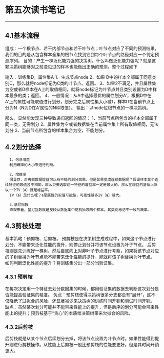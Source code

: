   # 第五次读书笔记 #
  ---
  
  
  ## 4.1基本流程 ##
组成：一个根节点、若干内部节点和若干叶节点；叶节点对应了不同的预测结果，我们的目的是从包含样本全集的根节点找到它到每个叶节点的路径对应一个判定预测序列。 
目的：产生一棵泛化能力强的决策树。什么叫做泛化能力强呢？就是这颗决策树能够对之前没见过的样本也能做出正确的预测。整个过程如下

输入：训练集D，属性集A
1、生成节点node
2、如果 D中的样本全部属于同意类别C，那么就将node标记为C类的叶节点。返回。
3、如果2不满足，并且属性集为空或者D样本在A上的取值相同，就将node标记为叶节点并且类别设置为D中样本最多的类；返回。
4、一般情况：从A中选择最优的属性划分A'，根据D中在A'上的属性可能取值进行划分，划分完之后属性集大小减1，样本D在当前节点上分为N（N为D在A'属性的N种取值）。
输出：以node位根节点的一棵决策树。


那么，显然能发现三种导致递归返回的情况： 
1、当前节点所包含的样本全部属于同一类，无需划分 
2、属性集为空或者数据集在当前属性集上所有取值相同，无法划分 
3、当前节点所包含的样本集合为空，不能划分。

## 4.2划分选择
      1、信息增益
      利用熵降的大小来进行判断。

      2、增益率
      很显然，对离散数据增益可以有不错的划分效果。但是如果变成连续数据呢？假设样本某个连续特征的取值各不相同，那么只要选取这一特征的增益率一定是最大的。那么在增益的基础上除以一个IV（a）就是增益率。 
      IV（a）是什么呢？a是属性的取值可能性，可能性越多IV（a）越大。

      3.基尼指数
      直观来看，基尼指数就是反映从数据集中随机抽取两个样本，其类别标记不一致的概率。

## 4.3剪枝处理
基本策略：预剪枝、后剪枝。 
预剪枝是在决策树生成过程中，如果这个节点进行划分，不能带来泛化性能的提升，则停止划分并将该节点设置为叶子节点。 
后剪枝则是先训练好一棵树，然后自底向上对非叶子节点进行考察，如果将该节点对应的子树替换为叶节点能不能带来泛化性能的提升，能就将该子树替换为叶节点。 
如何判断泛化性能的提升？将训练集分出一部分当验证集。

### 4.3.1 预剪枝
在每次决定用一个特征去划分数据集的时候，都用验证集的数据去判断这次划分是否能提高验证集的精度。 
优点：预剪枝使得决策树很多分支都没有“展开”，这不仅降低了过拟合的风险，还显著减少来决策树的训练时间开销和测试时间开销。 
缺点：虽然某次划分可能并不能带来性能上的提升，但是后序的划分可能会带来性能上的提升；预剪枝基于“贪心”的本质给决策树带来欠拟合的风险。

### 4.3.2后剪枝
后剪枝就是从某个节点后续划分去掉，将该节点设置为叶节点时，如果性能得到提升则进行剪枝操作。从性能上后剪枝一般比预剪枝的性能要更好，但是其时间开销更大。
